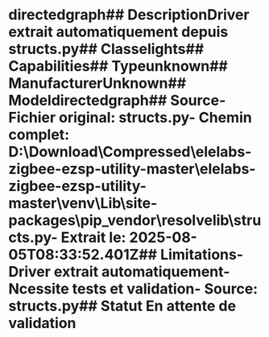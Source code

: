 # directedgraph##  DescriptionDriver extrait automatiquement depuis structs.py##  Classelights##  Capabilities##  Typeunknown##  ManufacturerUnknown##  Modeldirectedgraph##  Source- **Fichier original**: structs.py- **Chemin complet**: D:\Download\Compressed\elelabs-zigbee-ezsp-utility-master\elelabs-zigbee-ezsp-utility-master\venv\Lib\site-packages\pip\_vendor\resolvelib\structs.py- **Extrait le**: 2025-08-05T08:33:52.401Z##  Limitations- Driver extrait automatiquement- Ncessite tests et validation- Source: structs.py##  Statut En attente de validation